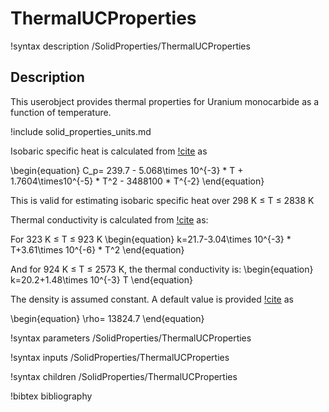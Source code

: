 # ThermalUCProperties

!syntax description /SolidProperties/ThermalUCProperties

## Description

This userobject provides
thermal properties for Uranium monocarbide as a function of temperature.

!include solid_properties_units.md

Isobaric specific heat is calculated from [!cite](iaea) as

\begin{equation}
C_p= 239.7 - 5.068\times 10^{-3} * T + 1.7604\times10^{-5} * T^2 - 3488100 * T^{-2}
\end{equation}


This is valid for estimating isobaric specific heat over 298 K $\le$ T $\le$ 2838 K

Thermal conductivity is calculated from [!cite](Vasudevamurthy2022) as:

For 323 K $\le$ T $\le$ 923 K
\begin{equation}
k=21.7-3.04\times 10^{-3} * T+3.61\times 10^{-6} * T^2 
\end{equation}

And for 924 K $\le$ T $\le$ 2573 K, the thermal conductivity is:
\begin{equation}
k=20.2+1.48\times 10^{-3} T
\end{equation}

The density is assumed constant.
A default value is provided [!cite](Vasudevamurthy2022) as 

\begin{equation}
\rho= 13824.7
\end{equation}


!syntax parameters /SolidProperties/ThermalUCProperties

!syntax inputs /SolidProperties/ThermalUCProperties

!syntax children /SolidProperties/ThermalUCProperties

!bibtex bibliography
